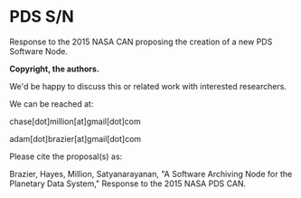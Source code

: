 # PDS S/N

Response to the 2015 NASA CAN proposing the creation of a new PDS Software Node.

**Copyright, the authors.**

We'd be happy to discuss this or related work with interested researchers.

We can be reached at:

chase[dot]million[at]gmail[dot]com

adam[dot]brazier[at]gmail[dot]com

Please cite the proposal(s) as:

Brazier, Hayes, Million, Satyanarayanan, "A Software Archiving Node for the Planetary Data System," Response to the 2015 NASA PDS CAN.
